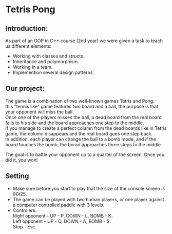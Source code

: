 # Tetris Pong

## Introduction:

As part of an OOP in C++ course (2nd year) we were given a task to teach us different elements:
- Working with classes and structs. 
- Inheritance and polymorphism.
- Working in a team.
- Implemention several design patterns.

## Our project:
The game is a combination of two well-known games Tetris and Pong.  
this "tennis like" game features two board and a ball, the purpose is that your opponent will miss the ball.  
Once one of the players misses the ball, a dead board from the real board falls to his side and the board approaches one step to the middle.  
If you manage to create a perfect column from the dead boards like in Tetris game, the column disappears and the real board goes one step back.  
In addition, each player can change the ball to a bomb mode, and if the board touches the bomb, the borad approaches three steps to the middle.

The goal is to battle your opponent up to a quarter of the screen. Once you did it, you won!

 ## Setting
 - Make sure before you start to play that the size of the console screen is 80/25.
 - The game can be played with two human players, or one player against a computer controlled paddle with 3 levels.
 - Controlers:  
 Right opponent - UP - P, DOWN - L, BOMB - K.  
 Left opponent - UP - Q, DOWN - A, BOMB - S.  
 Stop - Esc.
